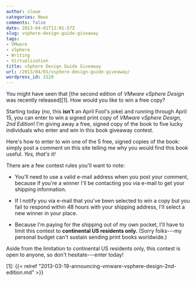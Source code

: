 ```yaml
---
author: slowe
categories: News
comments: false
date: 2013-04-01T12:01:57Z
slug: vsphere-design-guide-giveaway
tags:
- VMware
- vSphere
- Writing
- Virtualization
title: vSphere Design Guide Giveaway
url: /2013/04/01/vsphere-design-guide-giveaway/
wordpress_id: 3120
---
```


You might have seen that [the second edition of _VMware vSphere Design_ was recently released][1]. How would you like to win a free copy?

Starting today (no, this **isn't** an April Fool's joke) and running through April 15, you can enter to win a signed print copy of _VMware vSphere Design, 2nd Edition_! I'm giving away a free, signed copy of the book to five lucky individuals who enter and win in this book giveaway contest.

Here's how to enter to win one of the 5 free, signed copies of the book: simply post a comment on this site telling me why you would find this book useful. _Yes, that's it!_

There are a few contest rules you'll want to note:

* You'll need to use a valid e-mail address when you post your comment, because if you're a winner I'll be contacting you via e-mail to get your shipping information.

* If I notify you via e-mail that you've been selected to win a copy but you fail to respond within 48 hours with your shipping address, I'll select a new winner in your place.

* Because I'm paying for the shipping out of my own pocket, I'll have to limit this contest to **continental US residents only.** (Sorry folks---my personal budget can't sustain sending print books worldwide.)

Aside from the limitation to continental US residents only, this contest is open to anyone, so don't hesitate---enter today!

[1]: {{< relref "2013-03-19-announcing-vmware-vsphere-design-2nd-edition.md" >}}
